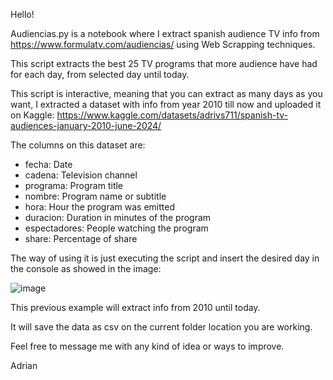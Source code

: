 Hello!

Audiencias.py is a notebook where I extract spanish audience TV info from https://www.formulatv.com/audiencias/ using Web Scrapping techniques.

This script extracts the best 25 TV programs that more audience have had for each day, from selected day until today.

This script is interactive, meaning that you can extract as many days as you want, I extracted a dataset with info from year 2010 till now and uploaded it on Kaggle: https://www.kaggle.com/datasets/adrivs711/spanish-tv-audiences-january-2010-june-2024/

The columns on this dataset are:

- fecha: Date
- cadena: Television channel
- programa: Program title
- nombre: Program name or subtitle
- hora: Hour the program was emitted
- duracion: Duration in minutes of the program
- espectadores: People watching the program
- share: Percentage of share

The way of using it is just executing the script and insert the desired day in the console as showed in the image:

![image](https://github.com/Adrivs711/Portfolio/assets/134110950/2fc164a2-7877-4477-8d6b-365ebf0af3d0)


This previous example will extract info from 2010 until today.

It will save the data as csv on the current folder location you are working.

Feel free to message me with any kind of idea or ways to improve. 

Adrian

